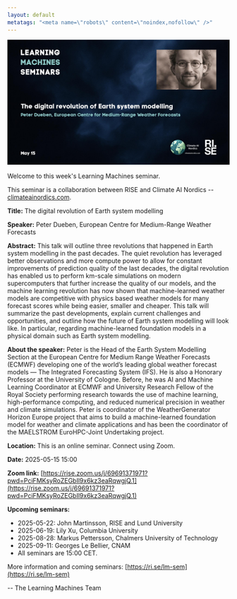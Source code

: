 ```yaml
---
layout: default
metatags: "<meta name=\"robots\" content=\"noindex,nofollow\" />"
---
```

<img src="/lm/2025-05-15-youtube-thumbnail-peter-dueben.jpg" />
 
Welcome to this week's Learning Machines seminar.

This seminar is a collaboration between RISE and Climate AI Nordics -- [climateainordics.com](https://climateainordics.com/).

**Title:** The digital revolution of Earth system modelling

**Speaker:** Peter Dueben, European Centre for Medium-Range Weather Forecasts

**Abstract:** This talk will outline three revolutions that happened in Earth system modelling in the past decades. The quiet revolution has leveraged better observations and more compute power to allow for constant improvements of prediction quality of the last decades, the digital revolution has enabled us to perform km-scale simulations on modern supercomputers that further increase the quality of our models, and the machine learning revolution has now shown that machine-learned weather models are competitive with physics based weather models for many forecast scores while being easier, smaller and cheaper. This talk will summarize the past developments, explain current challenges and opportunities, and outline how the future of Earth system modelling will look like. In particular, regarding machine-learned foundation models in a physical domain such as Earth system modelling.

**About the speaker:** Peter is the Head of the Earth System Modelling Section at the European Centre for Medium Range Weather Forecasts (ECMWF) developing one of the world’s leading global weather forecast models — The Integrated Forecasting System (IFS). He is also a Honorary Professor at the University of Cologne. Before, he was AI and Machine Learning Coordinator at ECMWF and University Research Fellow of the Royal Society performing research towards the use of machine learning, high-performance computing, and reduced numerical precision in weather and climate simulations. Peter is coordinator of the WeatherGenerator Horizon Europe project that aims to build a machine-learned foundation model for weather and climate applications and has been the coordinator of the MAELSTROM EuroHPC-Joint Undertaking project.

**Location:** This is an online seminar. Connect using Zoom.

**Date:** 2025-05-15 15:00

**Zoom link:** [https://rise.zoom.us/j/69691371971?pwd=PciFMKsyRoZEGbIl9x6kz3eaRqwgjQ.1](https://rise.zoom.us/j/69691371971?pwd=PciFMKsyRoZEGbIl9x6kz3eaRqwgjQ.1)

**Upcoming seminars:**

* 2025-05-22: John Martinsson, RISE and Lund University
* 2025-06-19: Lily Xu, Columbia University
* 2025-08-28: Markus Pettersson, Chalmers University of Technology
* 2025-09-11: Georges Le Bellier, CNAM
* All seminars are 15:00 CET.

More information and coming seminars: [https://ri.se/lm-sem](https://ri.se/lm-sem)

-- The Learning Machines Team

